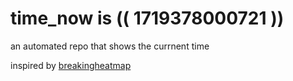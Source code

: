 # time_now is (( 1719378000721 ))

an automated repo that shows the currnent time

inspired by [breakingheatmap](https://github.com/breakingheatmap/breakingheatmap)